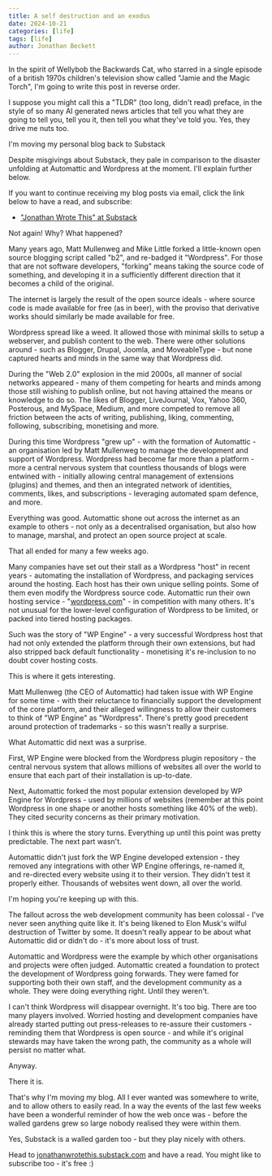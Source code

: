 ```yaml
---
title: A self destruction and an exodus
date: 2024-10-21
categories: [life]
tags: [life]
author: Jonathan Beckett
---
```


In the spirit of Wellybob the Backwards Cat, who starred in a single episode of a british 1970s children's television show called "Jamie and the Magic Torch", I'm going to write this post in reverse order.

I suppose you might call this a "TLDR" (too long, didn't read) preface, in the style of so many AI generated news articles that tell you what they are going to tell you, tell you it, then tell you what they've told you. Yes, they drive me nuts too.

I'm moving my personal blog back to Substack

Despite misgivings about Substack, they pale in comparison to the disaster unfolding at Automattic and Wordpress at the moment. I'll explain further below.

If you want to continue receiving my blog posts via email, click the link below to have a read, and subscribe:

* ["Jonathan Wrote This" at Substack](https://jonathanwrotethis.substack.com/)

Not again! Why? What happened?

Many years ago, Matt Mullenweg and Mike Little forked a little-known open source blogging script called "b2", and re-badged it "Wordpress". For those that are not software developers, "forking" means taking the source code of something, and developing it in a sufficiently different direction that it becomes a child of the original.

The internet is largely the result of the open source ideals - where source code is made available for free (as in beer), with the proviso that derivative works should similarly be made available for free.

Wordpress spread like a weed. It allowed those with minimal skills to setup a webserver, and publish content to the web. There were other solutions around - such as Blogger, Drupal, Joomla, and MoveableType - but none captured hearts and minds in the same way that Wordpress did.

During the "Web 2.0" explosion in the mid 2000s, all manner of social networks appeared - many of them competing for hearts and minds among those still wishing to publish online, but not having attained the means or knowledge to do so. The likes of Blogger, LiveJournal, Vox, Yahoo 360, Posterous, and MySpace, Medium, and more competed to remove all friction between the acts of writing, publishing, liking, commenting, following, subscribing, monetising and more.

During this time Wordpress "grew up" - with the formation of Automattic - an organisation led by Matt Mullenweg to manage the development and support of Wordpress. Wordpress had become far more than a platform - more a central nervous system that countless thousands of blogs were entwined with - initially allowing central management of extensions (plugins) and themes, and then an integrated network of identities, comments, likes, and subscriptions - leveraging automated spam defence, and more.

Everything was good. Automattic shone out across the internet as an example to others - not only as a decentralised organisation, but also how to manage, marshal, and protect an open source project at scale.

That all ended for many a few weeks ago.

Many companies have set out their stall as a Wordpress "host" in recent years - automating the installation of Wordpress, and packaging services around the hosting. Each host has their own unique selling points. Some of them even modify the Wordpress source code. Automattic run their own hosting service - "[wordpress.com](http://wordpress.com)" - in competition with many others. It's not unusual for the lower-level configuration of Wordpress to be limited, or packed into tiered hosting packages.

Such was the story of "WP Engine" - a very successful Wordpress host that had not only extended the platform through their own extensions, but had also stripped back default functionality - monetising it's re-inclusion to no doubt cover hosting costs.

This is where it gets interesting.

Matt Mullenweg (the CEO of Automattic) had taken issue with WP Engine for some time - with their reluctance to financially support the development of the core platform, and their alleged willingness to allow their customers to think of "WP Engine" as "Wordpress". There's pretty good precedent around protection of trademarks - so this wasn't really a surprise.

What Automattic did next was a surprise.

First, WP Engine were blocked from the Wordpress plugin repository - the central nervous system that allows millions of websites all over the world to ensure that each part of their installation is up-to-date.

Next, Automattic forked the most popular extension developed by WP Engine for Wordpress - used by millions of websites (remember at this point Wordpress in one shape or another hosts something like 40% of the web). They cited security concerns as their primary motivation.

I think this is where the story turns. Everything up until this point was pretty predictable. The next part wasn't.

Automattic didn't just fork the WP Engine developed extension - they removed any integrations with other WP Engine offerings, re-named it, and re-directed every website using it to their version. They didn't test it properly either. Thousands of websites went down, all over the world.

I'm hoping you're keeping up with this.

The fallout across the web development community has been colossal - I've never seen anything quite like it. It's being likened to Elon Musk's wilful destruction of Twitter by some. It doesn't really appear to be about what Automattic did or didn't do - it's more about loss of trust.

Automattic and Wordpress were the example by which other organisations and projects were often judged. Automattic created a foundation to protect the development of Wordpress going forwards. They were famed for supporting both their own staff, and the development community as a whole. They were doing everything right. Until they weren't.

I can't think Wordpress will disappear overnight. It's too big. There are too many players involved. Worried hosting and development companies have already started putting out press-releases to re-assure their customers - reminding them that Wordpress is open source - and while it's original stewards may have taken the wrong path, the community as a whole will persist no matter what.

Anyway.

There it is.

That's why I'm moving my blog. All I ever wanted was somewhere to write, and to allow others to easily read. In a way the events of the last few weeks have been a wonderful reminder of how the web once was - before the walled gardens grew so large nobody realised they were within them.

Yes, Substack is a walled garden too - but they play nicely with others.

Head to [jonathanwrotethis.substack.com](https://jonathanwrotethis.substack.com/) and have a read. You might like to subscribe too - it's free :) 
